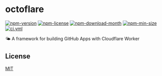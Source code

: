 <!----- BEGIN GHOST DOCS HEADER ----->

# octoflare


<!----- BEGIN GHOST DOCS BADGES ----->
<a href="https://npmjs.com/package/octoflare"><img src="https://img.shields.io/npm/v/octoflare" alt="npm-version" /></a> <a href="https://npmjs.com/package/octoflare"><img src="https://img.shields.io/npm/l/octoflare" alt="npm-license" /></a> <a href="https://npmjs.com/package/octoflare"><img src="https://img.shields.io/npm/dm/octoflare" alt="npm-download-month" /></a> <a href="https://npmjs.com/package/octoflare"><img src="https://img.shields.io/bundlephobia/min/octoflare" alt="npm-min-size" /></a> <a href="https://github.com/jill64/octoflare/actions/workflows/ci.yml"><img src="https://github.com/jill64/octoflare/actions/workflows/ci.yml/badge.svg" alt="ci.yml" /></a>
<!----- END GHOST DOCS BADGES ----->


🌤️ A framework for building GitHub Apps with Cloudflare Worker

<!----- END GHOST DOCS HEADER ----->

<!----- BEGIN GHOST DOCS FOOTER ----->

## License

[MIT](LICENSE)

<!----- END GHOST DOCS FOOTER ----->
